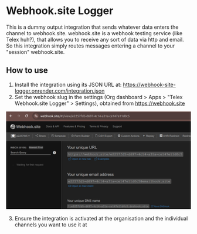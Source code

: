 # Webhook.site Logger

This is a dummy output integration that sends whatever data enters the channel to webhook.site. webhook.site is a webhook testing service (like Telex huh?), that allows you to receive any sort of data via http and email. So this integration simply routes messages entering a channel to your "session" webhook.site.

## How to use

1. Install the integration using its JSON URL at: https://webhook-site-logger.onrender.com/integration.json
2. Set the webhook slug in the settings (Org dashboard > Apps > "Telex Webhook.site Logger" > Settings), obtained from https://webhook.site

![Slug is up there](webook.site-slug.png)

3. Ensure the integration is activated at the organisation and the individual channels you want to use it at
